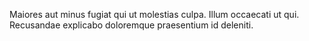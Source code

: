 Maiores aut minus fugiat qui ut molestias culpa. Illum occaecati ut qui. Recusandae explicabo doloremque praesentium id deleniti.